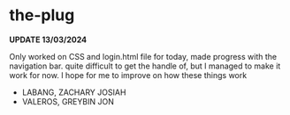 # the-plug
**UPDATE 13/03/2024**

Only worked on CSS and login.html file for today, made progress with the navigation bar. quite difficult to get the handle of, but I managed to make it work for now. 
I hope for me to improve on how these things work
- LABANG, ZACHARY JOSIAH
- VALEROS, GREYBIN JON
